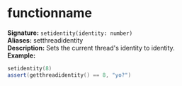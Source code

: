 # functionname
**Signature:** `setidentity(identity: number)` <br>
**Aliases:** setthreadidentity <br>
**Description:** Sets the current thread's identity to identity. <br>
**Example:**
```lua
setidentity(8)
assert(getthreadidentity() == 8, "yo?")
```
